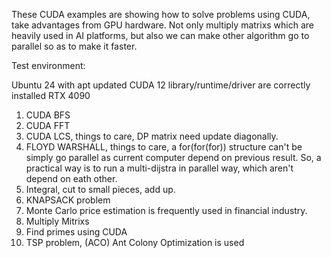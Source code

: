 These CUDA examples are showing how to solve problems using CUDA, take advantages from GPU hardware. Not only multiply matrixs which are heavily used in AI platforms, but also we can make other algorithm go to parallel so as to make it faster.

Test environment:

Ubuntu 24 with apt updated
CUDA 12 library/runtime/driver are correctly installed
RTX 4090




1. CUDA BFS 
2. CUDA FFT
3. CUDA LCS, things to care, DP matrix need update diagonally.
4. FLOYD WARSHALL, things to care, a for(for(for)) structure can't be simply go parallel as current computer depend on previous result. So, a practical way is to run a multi-dijstra in parallel way, which aren't depend on eath other.
5. Integral, cut to small pieces, add up.
6. KNAPSACK problem
7. Monte Carlo price estimation is frequently used in financial industry.
8. Multiply Mitrixs
9. Find primes using CUDA
10. TSP problem, (ACO) Ant Colony Optimization is used